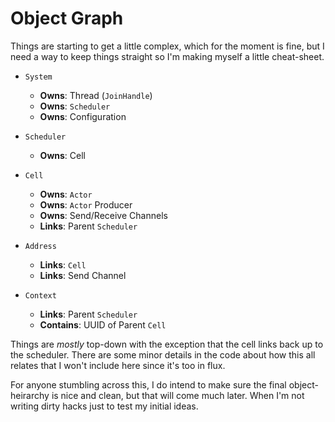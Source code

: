 # Object Graph

Things are starting to get a little complex, which for the moment is fine, but
I need a way to keep things straight so I'm making myself a little cheat-sheet.


 + `System`
   + __Owns__: Thread (`JoinHandle`)
   + __Owns__: `Scheduler`
   + __Owns__: Configuration

 + `Scheduler`
   + __Owns__: Cell

 + `Cell`
   + __Owns__: `Actor`
   + __Owns__: `Actor` Producer
   + __Owns__: Send/Receive Channels
   + __Links__: Parent `Scheduler`
 
 + `Address`
   + __Links__: `Cell`
   + __Links__: Send Channel

 + `Context`
   + __Links__: Parent `Scheduler`
   + __Contains__: UUID of Parent `Cell`

Things are _mostly_ top-down with the exception that the cell links back up to the
scheduler. There are some minor details in the code about how this all relates that
I won't include here since it's too in flux.

For anyone stumbling across this, I do intend to make sure the final object-heirarchy
is nice and clean, but that will come much later. When I'm not writing dirty hacks
just to test my initial ideas.
